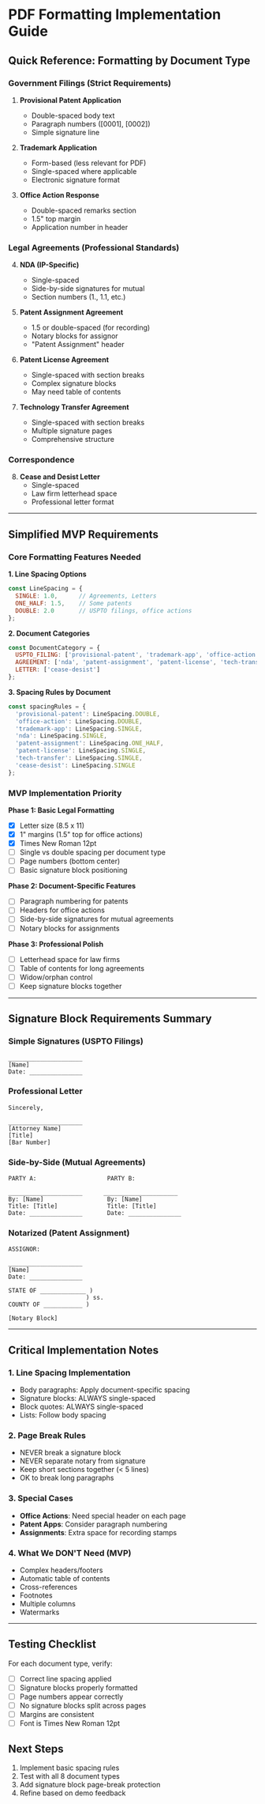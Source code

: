 # PDF Formatting Implementation Guide

## Quick Reference: Formatting by Document Type

### Government Filings (Strict Requirements)
1. **Provisional Patent Application**
   - Double-spaced body text
   - Paragraph numbers ([0001], [0002])
   - Simple signature line

2. **Trademark Application**
   - Form-based (less relevant for PDF)
   - Single-spaced where applicable
   - Electronic signature format

3. **Office Action Response**
   - Double-spaced remarks section
   - 1.5" top margin
   - Application number in header

### Legal Agreements (Professional Standards)
4. **NDA (IP-Specific)**
   - Single-spaced
   - Side-by-side signatures for mutual
   - Section numbers (1., 1.1, etc.)

5. **Patent Assignment Agreement**
   - 1.5 or double-spaced (for recording)
   - Notary blocks for assignor
   - "Patent Assignment" header

6. **Patent License Agreement**
   - Single-spaced with section breaks
   - Complex signature blocks
   - May need table of contents

7. **Technology Transfer Agreement**
   - Single-spaced with section breaks
   - Multiple signature pages
   - Comprehensive structure

### Correspondence
8. **Cease and Desist Letter**
   - Single-spaced
   - Law firm letterhead space
   - Professional letter format

---

## Simplified MVP Requirements

### Core Formatting Features Needed

**1. Line Spacing Options**
```javascript
const LineSpacing = {
  SINGLE: 1.0,      // Agreements, Letters
  ONE_HALF: 1.5,    // Some patents
  DOUBLE: 2.0       // USPTO filings, office actions
};
```

**2. Document Categories**
```javascript
const DocumentCategory = {
  USPTO_FILING: ['provisional-patent', 'trademark-app', 'office-action'],
  AGREEMENT: ['nda', 'patent-assignment', 'patent-license', 'tech-transfer'],
  LETTER: ['cease-desist']
};
```

**3. Spacing Rules by Document**
```javascript
const spacingRules = {
  'provisional-patent': LineSpacing.DOUBLE,
  'office-action': LineSpacing.DOUBLE,
  'trademark-app': LineSpacing.SINGLE,
  'nda': LineSpacing.SINGLE,
  'patent-assignment': LineSpacing.ONE_HALF,
  'patent-license': LineSpacing.SINGLE,
  'tech-transfer': LineSpacing.SINGLE,
  'cease-desist': LineSpacing.SINGLE
};
```

### MVP Implementation Priority

**Phase 1: Basic Legal Formatting**
- [x] Letter size (8.5 x 11)
- [x] 1" margins (1.5" top for office actions)
- [x] Times New Roman 12pt
- [ ] Single vs double spacing per document type
- [ ] Page numbers (bottom center)
- [ ] Basic signature block positioning

**Phase 2: Document-Specific Features**
- [ ] Paragraph numbering for patents
- [ ] Headers for office actions
- [ ] Side-by-side signatures for mutual agreements
- [ ] Notary blocks for assignments

**Phase 3: Professional Polish**
- [ ] Letterhead space for law firms
- [ ] Table of contents for long agreements
- [ ] Widow/orphan control
- [ ] Keep signature blocks together

---

## Signature Block Requirements Summary

### Simple Signatures (USPTO Filings)
```
_____________________
[Name]
Date: _______________
```

### Professional Letter
```
Sincerely,

_____________________
[Attorney Name]
[Title]
[Bar Number]
```

### Side-by-Side (Mutual Agreements)
```
PARTY A:                    PARTY B:

_____________________      _____________________
By: [Name]                  By: [Name]
Title: [Title]              Title: [Title]
Date: _______________       Date: _______________
```

### Notarized (Patent Assignment)
```
ASSIGNOR:

_____________________
[Name]
Date: _______________

STATE OF _____________ )
                      ) ss.
COUNTY OF ___________ )

[Notary Block]
```

---

## Critical Implementation Notes

### 1. Line Spacing Implementation
- Body paragraphs: Apply document-specific spacing
- Signature blocks: ALWAYS single-spaced
- Block quotes: ALWAYS single-spaced
- Lists: Follow body spacing

### 2. Page Break Rules
- NEVER break a signature block
- NEVER separate notary from signature
- Keep short sections together (< 5 lines)
- OK to break long paragraphs

### 3. Special Cases
- **Office Actions**: Need special header on each page
- **Patent Apps**: Consider paragraph numbering
- **Assignments**: Extra space for recording stamps

### 4. What We DON'T Need (MVP)
- Complex headers/footers
- Automatic table of contents
- Cross-references
- Footnotes
- Multiple columns
- Watermarks

---

## Testing Checklist

For each document type, verify:
- [ ] Correct line spacing applied
- [ ] Signature blocks properly formatted
- [ ] Page numbers appear correctly
- [ ] No signature blocks split across pages
- [ ] Margins are consistent
- [ ] Font is Times New Roman 12pt

## Next Steps

1. Implement basic spacing rules
2. Test with all 8 document types
3. Add signature block page-break protection
4. Refine based on demo feedback 